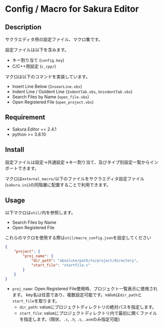 # Config / Macro for Sakura Editor

## Description

サクラエディタ用の設定ファイル、マクロ集です。

設定ファイルは以下を含みます。

- キー割り当て (`config.key`)
- C/C++用設定 (`c_cpp/`)

マクロは以下のコマンドを実装しています。

- Insert Line Below (`InsearLine.vbs`)
- Indent Line / Outdent Line (`IndentTab.vbs`, `UnindentTab.vbs`)
- Search Files by Name (`open_file.vbs`)
- Open Registered File (`open_project.vbs`)

## Requirement

- Sakura Editor == 2.4.1
- python >= 3.8.10

## Install

設定ファイルは設定->共通設定->キー割り当て、及びタイプ別設定一覧からインポートできます。

マクロは`external_macro/`以下のファイルをサクラエディタ設定ファイル(`sakura.ini`)の同階層に配置することで利用できます。

## Usage

以下マクロは`util/`内を参照します。

- Search Files by Name
- Open Registered File

これらのマクロを使用する際は`util/macro_config.json`を設定してください

```json
{
    "project": {
        "proj_name": {
            "dir_path": "absolute/path/to/project/directory",
            "start_file": "startfile.c"
        }
    }
}
```

- `proj_name`: Open Registered File使用時、プロジェクト一覧表示に使用されます。
	key名は任意であり、複数設定可能です。valueは`dir_path`と`start_file`を取ります。
	- `dir_path`: valueにプロジェクトディレクトリの絶対パスを指定します。
	- `start_file`: valueにプロジェクトディレクトリ内で最初に開くファイルを指定します。(現状、`.c`, `.h`, `.s`, `.asm`のみ指定可能)

